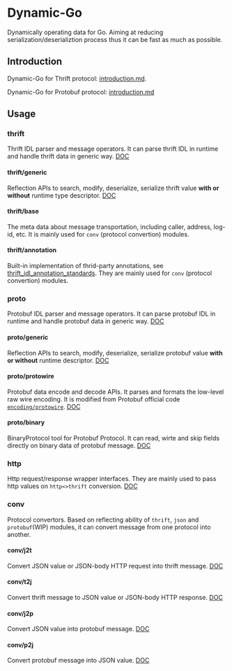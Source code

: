 # Dynamic-Go
Dynamically operating data for Go. Aiming at reducing serialization/deserializtion process thus it can be fast as much as possible.

## Introduction
Dynamic-Go for Thrift protocol: [introduction.md](introduction.md).

Dynamic-Go for Protobuf protocol: [introduction.md](./proto/INTRODUCTION.md)

## Usage
### thrift
Thrift IDL parser and message operators. It can parse thrift IDL in runtime and handle thrift data in generic way.
[DOC](thrift/README.md)

#### thrift/generic
Reflection APIs to search, modify, deserialize, serialize thrift value **with or without** runtime type descriptor.
[DOC](thrift/generic/README.md)

#### thrift/base 
The meta data about message transportation, including caller, address, log-id, etc. It is mainly used for `conv` (protocol convertion) modules.

#### thrift/annotation 
Built-in implementation of thrid-party annotations, see [thrift_idl_annotation_standards](https://www.cloudwego.io/docs/kitex/tutorials/advanced-feature/generic-call/thrift_idl_annotation_standards/). They are mainly used for `conv` (protocol convertion) modules. 

### proto
Protobuf IDL parser and message operators. It can parse protobuf IDL in runtime and handle protobuf data in generic way.
[DOC](proto/README.md)

#### proto/generic
Reflection APIs to search, modify, deserialize, serialize protobuf value **with or without** runtime descriptor.
[DOC](proto/generic/README.md)

#### proto/protowire
Protobuf data encode and decode APIs. It parses and formats the low-level raw wire encoding. It is modified from Protobuf official code [`encoding/protowire`](https://pkg.go.dev/google.golang.org/protobuf/encoding/protowire).
[DOC](proto/protowire/README.md)

#### proto/binary
BinaryProtocol tool for Protobuf Protocol. It can read, wirte and skip fields directly on binary data of protobuf message.
[DOC](proto/binary/README.md)

### http
Http request/response wrapper interfaces. They are mainly used to pass http values on `http<>thrift` conversion. 
[DOC](http/README.md)

### conv
Protocol convertors. Based on reflecting ability of `thrift`, `json` and `protobuf`(WIP) modules, it can convert message from one protocol into another. 

#### conv/j2t
Convert JSON value or JSON-body HTTP request into thrift message.
[DOC](conv/j2t/README.md)

#### conv/t2j
Convert thrift message to JSON value or JSON-body HTTP response.
[DOC](conv/t2j/README.md)

#### conv/j2p
Convert JSON value into protobuf message.
[DOC](conv/j2p/README.md)

#### conv/p2j
Convert protobuf message into JSON value.
[DOC](conv/p2j/README.md)

